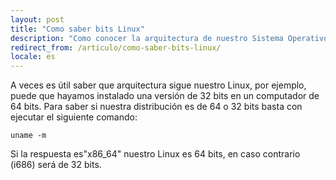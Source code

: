 ```yaml
---
layout: post
title: "Como saber bits Linux"
description: "Como conocer la arquitectura de nuestro Sistema Operativo linux (32 o 64 bits)"
redirect_from: /articulo/como-saber-bits-linux/
locale: es
---
```


A veces es útil saber que arquitectura sigue nuestro Linux, por ejemplo, puede que hayamos instalado una versión de 32 bits en un computador de 64 bits.
Para saber si nuestra distribución es de 64 o 32 bits basta con ejecutar el siguiente comando:


    uname -m

Si la respuesta es"x86_64" nuestro Linux es 64 bits, en caso contrario (i686) será de 32 bits.